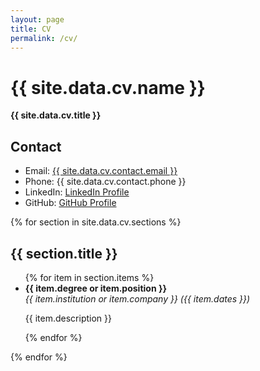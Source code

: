 ```yaml
---
layout: page
title: CV
permalink: /cv/
---
```

<h1>{{ site.data.cv.name }}</h1>
<p><strong>{{ site.data.cv.title }}</strong></p>

<h2>Contact</h2>
<ul>
  <li>Email: <a href="mailto:{{ site.data.cv.contact.email }}">{{ site.data.cv.contact.email }}</a></li>
  <li>Phone: {{ site.data.cv.contact.phone }}</li>
  <li>LinkedIn: <a href="{{ site.data.cv.contact.linkedin }}" target="_blank">LinkedIn Profile</a></li>
  <li>GitHub: <a href="{{ site.data.cv.contact.github }}" target="_blank">GitHub Profile</a></li>
</ul>

{% for section in site.data.cv.sections %}
  <h2>{{ section.title }}</h2>
  <ul>
    {% for item in section.items %}
      <li>
        <strong>{{ item.degree or item.position }}</strong><br/>
        <em>{{ item.institution or item.company }} ({{ item.dates }})</em><br/>
        <p>{{ item.description }}</p>
      </li>
    {% endfor %}
  </ul>
{% endfor %}

